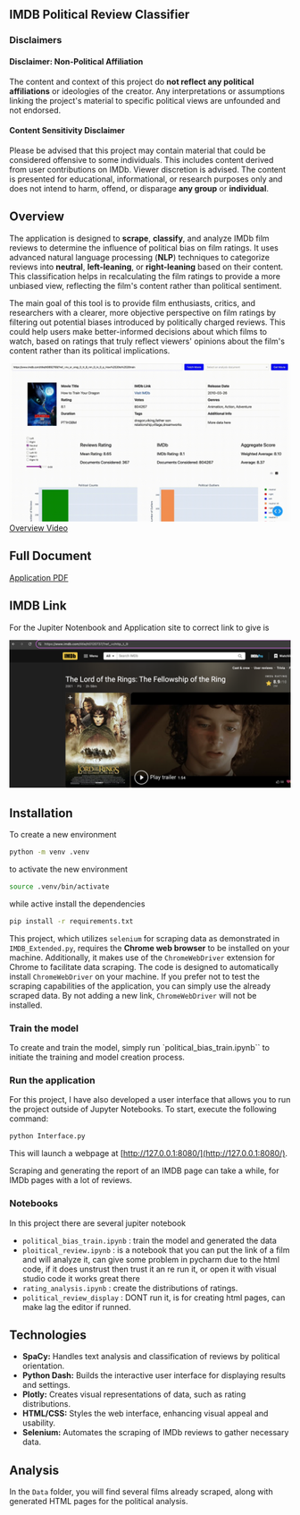 ##  IMDB Political Review Classifier 

### Disclaimers
#### Disclaimer: Non-Political Affiliation
The content and context of this project do **not reflect any political affiliations** or ideologies of the creator. Any interpretations or assumptions linking the project's material to specific political views are unfounded and not endorsed.

#### Content Sensitivity Disclaimer
Please be advised that this project may contain material that could be considered offensive to some individuals. This includes content derived from user contributions on IMDb. Viewer discretion is advised. The content is presented for educational, informational, or research purposes only and does not intend to harm, offend, or disparage **any group** or **individual**.

## Overview 

The application is designed to **scrape**, **classify**, and analyze IMDb film reviews to determine the influence of political bias on film ratings. It uses advanced natural language processing (**NLP**) techniques to categorize reviews into **neutral**, **left-leaning**, or **right-leaning** based on their content. This classification helps in recalculating the film ratings to provide a more unbiased view, reflecting the film's content rather than political sentiment. 

The main goal of this tool is to provide film enthusiasts, critics, and researchers with a clearer, more objective perspective on film ratings by filtering out potential biases introduced by politically charged reviews. This could help users make better-informed decisions about which films to watch, based on ratings that truly reflect viewers' opinions about the film's content rather than its political implications.

![Overiew gif](gitData/IMDb%20Classifier2.gif)
[Overview Video](https://www.youtube.com/watch?v=BqZAfo1lhQ8&t=24s&ab_channel=MSstudioHD)

## Full Document
[Application PDF](gitData/Joy%20Albertini_TA_project.pdf)

## IMDB Link
For the Jupiter Notenbook and Application site to correct link to give is 

![IMBd link](gitData/imdb_linlk.png "IMDB Link")

## Installation 
To create a new environment
```bash 
python -m venv .venv 
```
to activate the new environment
```bash
source .venv/bin/activate
```
while active install the dependencies
```bash
pip install -r requirements.txt
```

This project, which utilizes `selenium` for scraping data as demonstrated in `IMDB_Extended.py`, requires the **Chrome web browser** to be installed on your machine. Additionally, it makes use of the `ChromeWebDriver` extension for Chrome to facilitate data scraping.
The code is designed to automatically install `ChromeWebDriver` on your machine. If you prefer not to test the scraping capabilities of the application, you can simply use the already scraped data. By not adding a new link, `ChromeWebDriver` will not be installed.

### Train the model 
To create and train the model, simply run `political_bias_train.ipynb`` to initiate the training and model creation process.

### Run the application 
For this project, I have also developed a user interface that allows you to run the project outside of Jupyter Notebooks. To start, execute the following command:
```bash
python Interface.py
```
This will launch a webpage at [http://127.0.0.1:8080/](http://127.0.0.1:8080/).

Scraping and generating the report of an IMDB page can take a while, for IMDb pages with a lot of reviews.

### Notebooks 
In this project there are several jupiter notebook 
- `political_bias_train.ipynb` : train the model and generated the data 
- `ploitical_review.ipynb` : is a notebook that you can put the link of a film and will analyze it, can give some problem in pycharm due to the html code, if it does unstrust then trust it an re run it, or open it with visual studio code it works great there
- `rating_analysis.ipynb` : create the distributions of ratings. 
- `political_review_display` : DONT run it, is for creating html pages, can make lag the editor if runned. 

## Technologies 
- **SpaCy:** Handles text analysis and classification of reviews by political orientation.
- **Python Dash:** Builds the interactive user interface for displaying results and settings.
- **Plotly:** Creates visual representations of data, such as rating distributions.
- **HTML/CSS:** Styles the web interface, enhancing visual appeal and usability.
- **Selenium:** Automates the scraping of IMDb reviews to gather necessary data.

## Analysis

In the `Data` folder, you will find several films already scraped, along with generated HTML pages for the political analysis.